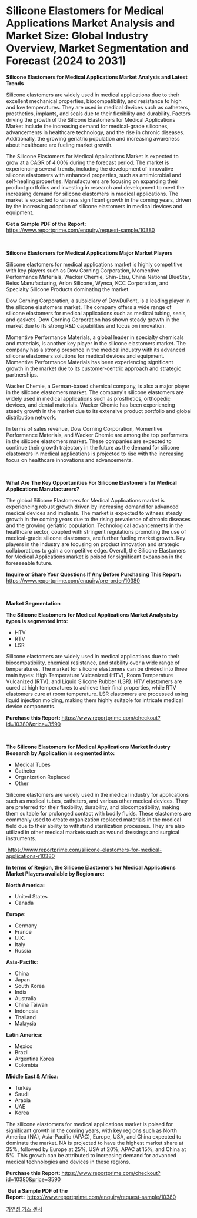 <p><h1>Silicone Elastomers for Medical Applications Market Analysis and Market Size: Global Industry Overview, Market Segmentation and Forecast (2024 to 2031)</h1></p><p><strong>Silicone Elastomers for Medical Applications Market Analysis and Latest Trends</strong></p>
<p><p>Silicone elastomers are widely used in medical applications due to their excellent mechanical properties, biocompatibility, and resistance to high and low temperatures. They are used in medical devices such as catheters, prosthetics, implants, and seals due to their flexibility and durability. Factors driving the growth of the Silicone Elastomers for Medical Applications Market include the increasing demand for medical-grade silicones, advancements in healthcare technology, and the rise in chronic diseases. Additionally, the growing geriatric population and increasing awareness about healthcare are fueling market growth.</p><p>The Silicone Elastomers for Medical Applications Market is expected to grow at a CAGR of 4.00% during the forecast period. The market is experiencing several trends, including the development of innovative silicone elastomers with enhanced properties, such as antimicrobial and self-healing properties. Manufacturers are focusing on expanding their product portfolios and investing in research and development to meet the increasing demand for silicone elastomers in medical applications. The market is expected to witness significant growth in the coming years, driven by the increasing adoption of silicone elastomers in medical devices and equipment.</p></p>
<p><strong>Get a Sample PDF of the Report:&nbsp;</strong> <a href="https://www.reportprime.com/enquiry/request-sample/10380">https://www.reportprime.com/enquiry/request-sample/10380</a></p>
<p>&nbsp;</p>
<p><strong>Silicone Elastomers for Medical Applications Major Market Players</strong></p>
<p><p>Silicone elastomers for medical applications market is highly competitive with key players such as Dow Corning Corporation, Momentive Performance Materials, Wacker Chemie, Shin-Etsu, China National BlueStar, Reiss Manufacturing, Arlon Silicone, Wynca, KCC Corporation, and Specialty Silicone Products dominating the market.</p><p>Dow Corning Corporation, a subsidiary of DowDuPont, is a leading player in the silicone elastomers market. The company offers a wide range of silicone elastomers for medical applications such as medical tubing, seals, and gaskets. Dow Corning Corporation has shown steady growth in the market due to its strong R&D capabilities and focus on innovation.</p><p>Momentive Performance Materials, a global leader in specialty chemicals and materials, is another key player in the silicone elastomers market. The company has a strong presence in the medical industry with its advanced silicone elastomers solutions for medical devices and equipment. Momentive Performance Materials has been experiencing significant growth in the market due to its customer-centric approach and strategic partnerships.</p><p>Wacker Chemie, a German-based chemical company, is also a major player in the silicone elastomers market. The company's silicone elastomers are widely used in medical applications such as prosthetics, orthopedic devices, and dental materials. Wacker Chemie has been experiencing steady growth in the market due to its extensive product portfolio and global distribution network.</p><p>In terms of sales revenue, Dow Corning Corporation, Momentive Performance Materials, and Wacker Chemie are among the top performers in the silicone elastomers market. These companies are expected to continue their growth trajectory in the future as the demand for silicone elastomers in medical applications is projected to rise with the increasing focus on healthcare innovations and advancements.</p></p>
<p>&nbsp;</p>
<p><strong>What Are The Key Opportunities For Silicone Elastomers for Medical Applications Manufacturers?</strong></p>
<p><p>The global Silicone Elastomers for Medical Applications market is experiencing robust growth driven by increasing demand for advanced medical devices and implants. The market is expected to witness steady growth in the coming years due to the rising prevalence of chronic diseases and the growing geriatric population. Technological advancements in the healthcare sector, coupled with stringent regulations promoting the use of medical-grade silicone elastomers, are further fueling market growth. Key players in the industry are focusing on product innovation and strategic collaborations to gain a competitive edge. Overall, the Silicone Elastomers for Medical Applications market is poised for significant expansion in the foreseeable future.</p></p>
<p><strong>Inquire or Share Your Questions If Any Before Purchasing This Report:</strong> <a href="https://www.reportprime.com/enquiry/pre-order/10380">https://www.reportprime.com/enquiry/pre-order/10380</a></p>
<p>&nbsp;</p>
<p><strong>Market Segmentation</strong></p>
<p><strong>The Silicone Elastomers for Medical Applications Market Analysis by types is segmented into:</strong></p>
<p><ul><li>HTV</li><li>RTV</li><li>LSR</li></ul></p>
<p><p>Silicone elastomers are widely used in medical applications due to their biocompatibility, chemical resistance, and stability over a wide range of temperatures. The market for silicone elastomers can be divided into three main types: High Temperature Vulcanized (HTV), Room Temperature Vulcanized (RTV), and Liquid Silicone Rubber (LSR). HTV elastomers are cured at high temperatures to achieve their final properties, while RTV elastomers cure at room temperature. LSR elastomers are processed using liquid injection molding, making them highly suitable for intricate medical device components.</p></p>
<p><strong>Purchase this Report:&nbsp;</strong><a href="https://www.reportprime.com/checkout?id=10380&price=3590">https://www.reportprime.com/checkout?id=10380&price=3590</a></p>
<p>&nbsp;</p>
<p><strong>The Silicone Elastomers for Medical Applications Market Industry Research by Application is segmented into:</strong></p>
<p><ul><li>Medical Tubes</li><li>Catheter</li><li>Organization Replaced</li><li>Other</li></ul></p>
<p><p>Silicone elastomers are widely used in the medical industry for applications such as medical tubes, catheters, and various other medical devices. They are preferred for their flexibility, durability, and biocompatibility, making them suitable for prolonged contact with bodily fluids. These elastomers are commonly used to create organization replaced materials in the medical field due to their ability to withstand sterilization processes. They are also utilized in other medical markets such as wound dressings and surgical instruments.</p></p>
<p><a href="https://www.reportprime.com/silicone-elastomers-for-medical-applications-r10380">&nbsp;https://www.reportprime.com/silicone-elastomers-for-medical-applications-r10380</a></p>
<p><strong>In terms of Region, the Silicone Elastomers for Medical Applications Market Players available by Region are:</strong></p>
<p>
    <p> <strong> North America: </strong>
        <ul>
            <li>United States</li>
            <li>Canada</li>
        </ul>
        </p> 
    <p> <strong> Europe: </strong>
        <ul>
            <li>Germany</li>
            <li>France</li>
            <li>U.K.</li>
            <li>Italy</li>
            <li>Russia</li>
        </ul>
        </p> 
    <p> <strong> Asia-Pacific: </strong>
        <ul>
            <li>China</li>
            <li>Japan</li>
            <li>South Korea</li>
            <li>India</li>
            <li>Australia</li>
            <li>China Taiwan</li>
            <li>Indonesia</li>
            <li>Thailand</li>
            <li>Malaysia</li>
        </ul>
        </p> 
    <p> <strong> Latin America: </strong>
        <ul>
            <li>Mexico</li>
            <li>Brazil</li>
            <li>Argentina Korea</li>
            <li>Colombia</li>
        </ul>
        </p> 
    <p> <strong> Middle East & Africa: </strong>
        <ul>
            <li>Turkey</li>
            <li>Saudi</li>
            <li>Arabia</li>
            <li>UAE</li>
            <li>Korea</li>
        </ul>
    </p>
    </p>
<p><p>The silicone elastomers for medical applications market is poised for significant growth in the coming years, with key regions such as North America (NA), Asia-Pacific (APAC), Europe, USA, and China expected to dominate the market. NA is projected to have the highest market share at 35%, followed by Europe at 25%, USA at 20%, APAC at 15%, and China at 5%. This growth can be attributed to increasing demand for advanced medical technologies and devices in these regions.</p></p>
<p><strong>Purchase this Report: </strong><a href="https://www.reportprime.com/checkout?id=10380&price=3590">https://www.reportprime.com/checkout?id=10380&price=3590</a></p>
<p>&nbsp;<strong>Get a Sample PDF of the Report:&nbsp;&nbsp;</strong><a href="https://www.reportprime.com/enquiry/request-sample/10380">https://www.reportprime.com/enquiry/request-sample/10380</a></p>
<p><strong></strong></p>
<p><p><a href="https://github.com/jntpkh496620/Market-Research-Report-List-1/blob/main/120225835864.md">가연성 가스 센서</a></p></p>